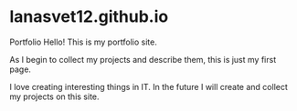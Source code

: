 # lanasvet12.github.io
Portfolio
Hello!
This is my portfolio site.

As I begin to collect my projects and describe them, this is just my first page.

I love creating interesting things in IT. In the future I will create and collect my projects on this site.
